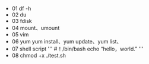- 01 df -h
- 02 du
- 03 fdisk
- 04 mount、umount
- 05 vim
- 06 yum yum install、yum update、yum list、
- 07 shell script
'''
#！/bin/bash
echo “hello，world.”
'''
- 08 chmod +x ./test.sh

